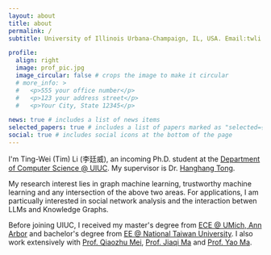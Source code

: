 ```yaml
---
layout: about
title: about
permalink: /
subtitle: University of Illinois Urbana-Champaign, IL, USA. Email:twli AT illinois DOT edu.

profile:
  align: right
  image: prof_pic.jpg
  image_circular: false # crops the image to make it circular
  # more_info: >
  #   <p>555 your office number</p>
  #   <p>123 your address street</p>
  #   <p>Your City, State 12345</p>

news: true # includes a list of news items
selected_papers: true # includes a list of papers marked as "selected={true}"
social: true # includes social icons at the bottom of the page
---
```


I'm Ting-Wei (Tim) Li (李廷威), an incoming Ph.D. student at the [Department of Computer Science @ UIUC](https://cs.illinois.edu/). My supervisor is Dr. [Hanghang Tong](http://tonghanghang.org/). 

My research interest lies in graph machine learning, trustworthy machine learning and any intersection of the above two areas. For applications, I am particually interested in social network analysis and the interaction betwen LLMs and Knowledge Graphs.

Before joining UIUC, I received my master's degree from [ECE @ UMich, Ann Arbor](https://ece.engin.umich.edu/) and bachelor's degree from [EE @ National Taiwan University](https://web.ee.ntu.edu.tw/eng/index.php). I also work extensively with [Prof. Qiaozhu Mei](https://websites.umich.edu/~qmei/), [Prof. Jiaqi Ma](https://jiaqima.github.io/) and [Prof. Yao Ma](https://yaoma24.github.io/).

<!-- Put your address / P.O. box / other info right below your picture. You can also disable any of these elements by editing `profile` property of the YAML header of your `_pages/about.md`. Edit `_bibliography/papers.bib` and Jekyll will render your [publications page](/al-folio/publications/) automatically.

Link to your social media connections, too. This theme is set up to use [Font Awesome icons](https://fontawesome.com/) and [Academicons](https://jpswalsh.github.io/academicons/), like the ones below. Add your Facebook, Twitter, LinkedIn, Google Scholar, or just disable all of them. -->
